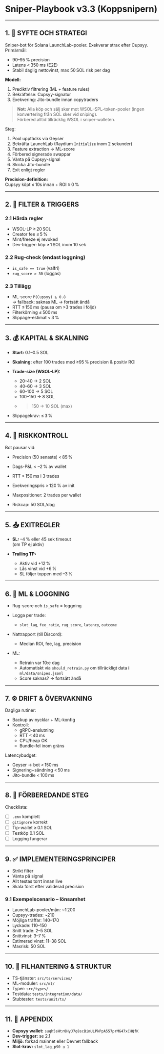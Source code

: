 # Sniper-Playbook v3.3 (Koppsnipern)

---

## 1. 🎯 SYFTE OCH STRATEGI

Sniper-bot för Solana LaunchLab-pooler. Exekverar strax efter Cupsyy.  
Primärmål:

- 90–95 % precision  
- Latens < 350 ms (E2E)  
- Stabil daglig nettovinst, max 50 SOL risk per dag

**Modell:**
1. Prediktiv filtrering (ML + feature rules)
2. Bekräftelse: Cupsyy-signatur
3. Exekvering: Jito-bundle innan copytraders

> **Not:** Alla köp och sälj sker mot WSOL–SPL-token-pooler (ingen konvertering från SOL sker vid sniping).  
> Förbered alltid tillräcklig WSOL i sniper-walleten.

Steg:
1. Pool upptäcks via Geyser  
2. Bekräfta LaunchLab (Raydium `Initialize` inom 2 sekunder)  
3. Feature extraction → ML-score  
4. Förbered signerade swappar  
5. Vänta på Cupsyy-signal  
6. Skicka Jito-bundle  
7. Exit enligt regler

**Precision-definition:**  
Cupsyy köpt ≤ 10s innan + ROI ≥ 0 %

---

## 2. 🧪 FILTER & TRIGGERS

### 2.1 Hårda regler
- WSOL-LP ≥ 20 SOL  
- Creator fee ≤ 5 %  
- Mint/freeze ej revoked  
- Dev-trigger: köp ≥ 1 SOL inom 10 sek

### 2.2 Rug-check (endast loggning)
- `is_safe == true` (valfri)
- `rug_score ≥ 30` (loggas)

### 2.3 Tillägg
- ML-score `P(Cupsyy) ≥ 0.8`  
  → fallback: saknas ML → fortsätt ändå
- RTT ≤ 150 ms (pausa om >3 trades i följd)
- Filterkörning ≤ 500 ms
- Slippage-estimat < 3 %

---

## 3. 💰 KAPITAL & SKALNING

- **Start:** 0.1–0.5 SOL
- **Skalning:** efter 100 trades med ≥95 % precision & positiv ROI
- **Trade-size (WSOL-LP):**
  - 20–40 → 2 SOL
  - 40–60 → 3 SOL
  - 60–100 → 5 SOL
  - 100–150 → 8 SOL
  - >150 → 10 SOL (max)

- Slippagekrav: ≤ 3 %

---

## 4. 🔐 RISKKONTROLL

Bot pausar vid:
- Precision (50 senaste) < 85 %
- Dags-P&L < –2 % av wallet
- RTT > 150 ms i 3 trades
- Exekveringspris > 120 % av init

- Maxpositioner: 2 trades per wallet  
- Riskcap: 50 SOL/dag

---

## 5. 📤 EXITREGLER

- **SL:** –4 % eller 45 sek timeout  
  (om TP ej aktiv)

- **Trailing TP:**  
  - Aktiv vid +12 %  
  - Lås vinst vid +6 %  
  - SL följer toppen med –3 %

---

## 6. 🧠 ML & LOGGNING

- Rug-score och `is_safe` = loggning  
- Logga per trade:
  - `slot_lag`, `fee_ratio`, `rug_score`, `latency`, `outcome`
- Nattrapport (till Discord):
  - Median ROI, fee, lag, precision

- ML:
  - Retrain var 10:e dag
  - Automatiskt via `should_retrain.py` om tillräckligt data i `ml/data/snipes.jsonl`
  - Score saknas? → fortsätt ändå

---

## 7. ⚙️ DRIFT & ÖVERVAKNING

Dagliga rutiner:
- Backup av nycklar + ML-konfig
- Kontroll:
  - gRPC-anslutning
  - RTT < 40 ms
  - CPU/heap OK
  - Bundle-fel inom gräns

Latencybudget:
- Geyser → bot < 150 ms  
- Signering+sändning < 50 ms  
- Jito-bundle < 100 ms

---

## 8. 🚀 FÖRBEREDANDE STEG

Checklista:
- [ ] `.env` komplett
- [ ] `gitignore` korrekt
- [ ] Tip-wallet ≥ 0.1 SOL
- [ ] Testköp 0.1 SOL
- [ ] Logging fungerar

---

## 9. ✅ IMPLEMENTERINGSPRINCIPER

- Strikt filter
- Vänta på signal
- Allt testas torrt innan live
- Skala först efter validerad precision

### 9.1 Exempelscenario – lönsamhet

- LaunchLab-pooler/mån: ~1 200  
- Cupsyy-trades: ~210  
- Möjliga träffar: 140–170  
- Lyckade: 110–150  
- Snitt trade: 2–5 SOL  
- Snittvinst: 3–7 %  
- Estimerad vinst: 11–38 SOL  
- Maxrisk: 50 SOL

---

## 10. 📁 FILHANTERING & STRUKTUR

- TS-tjänster: `src/ts/services/`  
- ML-moduler: `src/ml/`  
- Typer: `src/types/`  
- Testdata: `tests/integration/data/`  
- Stubtester: `tests/unit/ts/`

---

## 11. 📎 APPENDIX

- **Cupsyy wallet:** `suqh5sHtr8HyJ7q8scBimULPkPpA557prMG47xCHQfK`  
- **Dev-trigger:** se 2.1  
- **Miljö:** forkad mainnet eller Devnet fallback  
- **Slot-krav:** `slot_lag_p90 ≤ 1`
